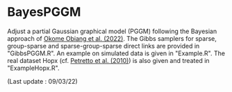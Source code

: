 # BayesPGGM
Adjust a partial Gaussian graphical model (PGGM) following the Bayesian approach of <a href="https://arxiv.org/abs/2105.10888" target="_blank">Okome Obiang et al. (2022)</a>. The Gibbs samplers for sparse, group-sparse and sparse-group-sparse direct links are provided in "GibbsPGGM.R". An example on simulated data is given in "Example.R". The real dataset Hopx (cf. <a href="https://journals.plos.org/ploscompbiol/article?id=10.1371/journal.pcbi.1000737" target="_blank">Petretto et al. (2010)</a>) is also given and treated in "ExampleHopx.R". 

(Last update : 09/03/22)
